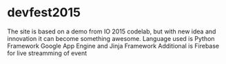 # devfest2015
The site is based on a demo from IO 2015 codelab, but with new idea and innovation it can become something awesome.
Language used is Python 
Framework Google App Engine and Jinja Framework
Additional is Firebase for live streamming of event

